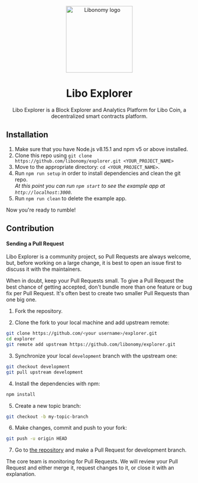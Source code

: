 <p align="center">
  <a href="http://liboexplorer.com/" rel="noopener" target="_blank"><img width="180" src="http://liboexplorer.com/static/media/logo.70760640.png" alt="Libonomy logo"></a></p>
</p>

<h1 align="center">Libo Explorer</h1>

<div align="center">

Libo Explorer is a Block Explorer and Analytics Platform for Libo Coin, a decentralized smart contracts platform.

</div>

## Installation

1.  Make sure that you have Node.js v8.15.1 and npm v5 or above installed.
2.  Clone this repo using `git clone https://github.com/libonomy/explorer.git <YOUR_PROJECT_NAME>`
3.  Move to the appropriate directory: `cd <YOUR_PROJECT_NAME>`.<br />
4.  Run `npm run setup` in order to install dependencies and clean the git repo.<br />
    _At this point you can run `npm start` to see the example app at `http://localhost:3000`._
5.  Run `npm run clean` to delete the example app.

Now you're ready to rumble!

## Contribution

#### Sending a Pull Request

Libo Explorer is a community project, so Pull Requests are always welcome, but, before working on a large change, it is best to open an issue first to discuss it with the maintainers.

When in doubt, keep your Pull Requests small. To give a Pull Request the best chance of getting accepted, don't bundle more than one feature or bug fix per Pull Request. It's often best to create two smaller Pull Requests than one big one.

1. Fork the repository.

2. Clone the fork to your local machine and add upstream remote:

```sh
git clone https://github.com/<your username>/explorer.git
cd explorer
git remote add upstream https://github.com/libonomy/explorer.git
```

3. Synchronize your local `development` branch with the upstream one:

```sh
git checkout development
git pull upstream development
```

4. Install the dependencies with npm:

```sh
npm install
```

5. Create a new topic branch:

```sh
git checkout -b my-topic-branch
```

6. Make changes, commit and push to your fork:

```sh
git push -u origin HEAD
```

7. Go to [the repository](https://github.com/libonomy/explorer) and make a Pull Request for development branch.

The core team is monitoring for Pull Requests. We will review your Pull Request and either merge it, request changes to it, or close it with an explanation.

